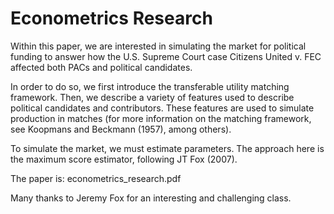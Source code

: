 # Econometrics Research

Within this paper, we are interested in simulating the market for political funding to answer how the U.S. Supreme Court case Citizens United v. FEC affected both PACs and political candidates.

In order to do so, we first introduce the transferable utility matching framework. Then, we describe a variety of features used to describe political candidates and contributors. These features are used to simulate production in matches (for more information on the matching framework, see Koopmans and Beckmann (1957), among others).

To simulate the market, we must estimate parameters. The approach here is the maximum score estimator, following JT Fox (2007).

The paper is: econometrics_research.pdf

Many thanks to Jeremy Fox for an interesting and challenging class.
